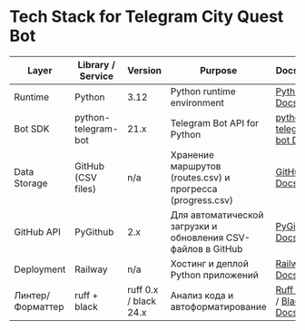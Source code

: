# Tech Stack for Telegram City Quest Bot

| Layer            | Library / Service            | Version            | Purpose                                                        | Docs Link                                                                             |
|------------------|-----------------------------|--------------------|----------------------------------------------------------------|---------------------------------------------------------------------------------------|
| Runtime          | Python                      | 3.12               | Python runtime environment                                      | [Python Docs](https://docs.python.org/3/)                                             |
| Bot SDK          | python-telegram-bot         | 21.x               | Telegram Bot API for Python                                     | [python-telegram-bot Docs](https://docs.python-telegram-bot.org/)                     |
| Data Storage     | GitHub (CSV files)          | n/a                | Хранение маршрутов (routes.csv) и прогресса (progress.csv)      | [GitHub Docs](https://docs.github.com/en/rest)                                        |
| GitHub API       | PyGithub                    | 2.x                | Для автоматической загрузки и обновления CSV-файлов в GitHub    | [PyGithub Docs](https://pygithub.readthedocs.io/en/stable/introduction.html)          |
| Deployment       | Railway                     | n/a                | Хостинг и деплой Python приложений                              | [Railway Docs](https://railway.app/docs)                                              |
| Линтер/Форматтер | ruff + black                | ruff 0.x / black 24.x | Анализ кода и автоформатирование                             | [Ruff Docs](https://docs.astral.sh/ruff/) / [Black Docs](https://black.readthedocs.io/en/stable/) |
